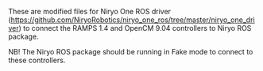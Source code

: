 These are modified files for Niryo One ROS driver (https://github.com/NiryoRobotics/niryo_one_ros/tree/master/niryo_one_driver)
to connect the RAMPS 1.4 and OpenCM 9.04 controllers to Niryo ROS package.

NB! The Niryo ROS package should be running in Fake mode to connect to these controllers.


